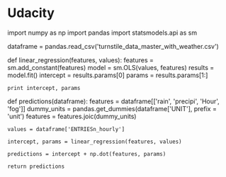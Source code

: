 # Udacity
import numpy as np
import pandas
import statsmodels.api as sm

dataframe = pandas.read_csv('turnstile_data_master_with_weather.csv')

def linear_regression(features, values):
    features = sm.add_constant(features)
    model = sm.OLS(values, features)
    results = model.fit()
    intercept = results.params[0]
    params = results.params[1:]

    print intercept, params

def predictions(dataframe):
    features = dataframe[['rain', 'precipi', 'Hour', 'fog']]
    dummy_units = pandas.get_dummies(dataframe['UNIT'], prefix = 'unit')
    features = features.joic(dummy_units)

    values = dataframe['ENTRIESn_hourly']

    intercept, params = linear_regression(features, values)

    predictions = intercept + np.dot(features, params)

    return predictions

